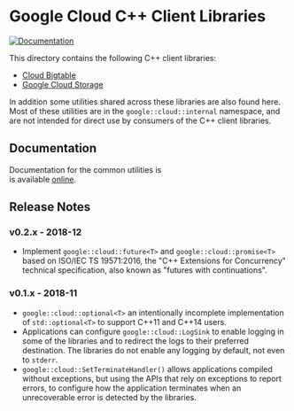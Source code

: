 # Google Cloud C++ Client Libraries

[![Documentation][doxygen-shield]][doxygen-link]

[doxygen-shield]: https://img.shields.io/badge/documentation-master-brightgreen.svg
[doxygen-link]: http://GoogleCloudPlatform.github.io/google-cloud-cpp/
[quickstart-link]: http://GoogleCloudPlatform.github.io/google-cloud-cpp/

This directory contains the following C++ client libraries:
 
* [Cloud Bigtable](bigtable/README.md)
* [Google Cloud Storage](storage/README.md)

In addition some utilities shared across these libraries are also found here.
Most of these utilities are in the `google::cloud::internal` namespace, and are
not intended for direct use by consumers of the C++ client libraries.

## Documentation

Documentation for the common utilities is  
is available [online][doxygen-link].

## Release Notes

### v0.2.x - 2018-12

* Implement `google::cloud::future<T>` and `google::cloud::promise<T>` based on
  ISO/IEC TS 19571:2016, the "C++ Extensions for Concurrency" technical
  specification, also known as "futures with continuations". 

### v0.1.x - 2018-11

* `google::cloud::optional<T>` an intentionally incomplete implementation of
  `std::optional<T>` to support C++11 and C++14 users.
* Applications can configure `google::cloud::LogSink` to enable logging in some
  of the libraries and to redirect the logs to their preferred destination.
  The libraries do not enable any logging by default, not even to `stderr`.
* `google::cloud::SetTerminateHandler()` allows applications compiled without
  exceptions, but using the APIs that rely on exceptions to report errors, to
  configure how the application terminates when an unrecoverable error is
  detected by the libraries.
